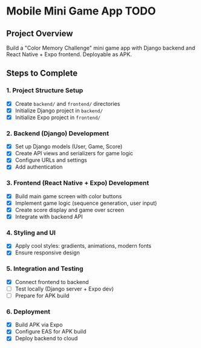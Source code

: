 # Mobile Mini Game App TODO

## Project Overview
Build a "Color Memory Challenge" mini game app with Django backend and React Native + Expo frontend. Deployable as APK.

## Steps to Complete

### 1. Project Structure Setup
- [x] Create `backend/` and `frontend/` directories
- [x] Initialize Django project in `backend/`
- [x] Initialize Expo project in `frontend/`

### 2. Backend (Django) Development
- [x] Set up Django models (User, Game, Score)
- [x] Create API views and serializers for game logic
- [x] Configure URLs and settings
- [x] Add authentication

### 3. Frontend (React Native + Expo) Development
- [x] Build main game screen with color buttons
- [x] Implement game logic (sequence generation, user input)
- [x] Create score display and game over screen
- [x] Integrate with backend API

### 4. Styling and UI
- [x] Apply cool styles: gradients, animations, modern fonts
- [x] Ensure responsive design

### 5. Integration and Testing
- [x] Connect frontend to backend
- [ ] Test locally (Django server + Expo dev)
- [ ] Prepare for APK build

### 6. Deployment
- [x] Build APK via Expo
- [x] Configure EAS for APK build
- [x] Deploy backend to cloud
